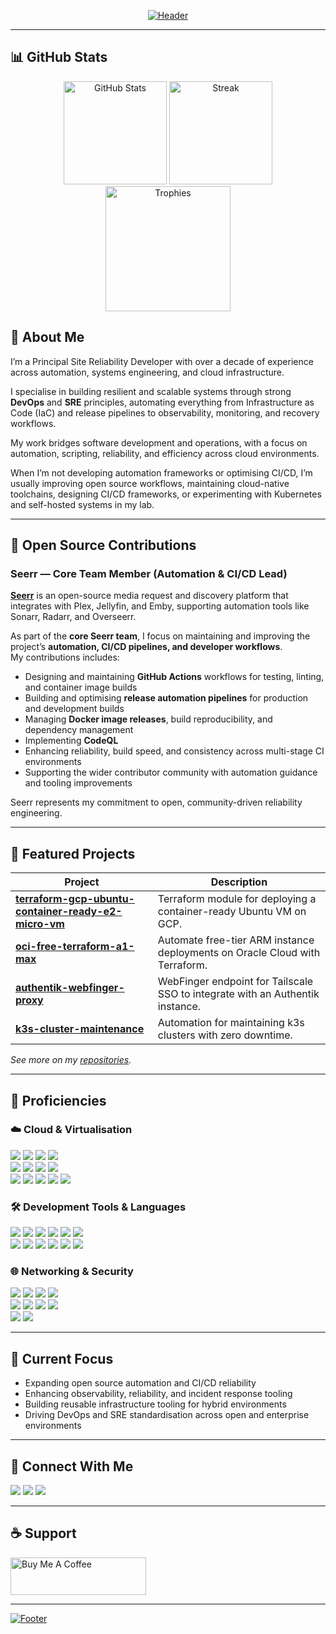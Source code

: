 <!-- Header -->
<p align="center">
  <a href="https://sudo-kraken.github.io/docs/">
    <img src="https://capsule-render.vercel.app/api?type=waving&color=gradient&customColorList=2,2,5,30&height=250&section=header&text=Joe%20Harrison&fontSize=90&animation=fadeIn&fontAlignY=36&desc=Principal%20Site%20Reliability%20Developer&descAlignY=51&descAlign=65&width=1000" alt="Header" style="max-width:1000px;"/>
  </a>
</p>

---

## 📊 GitHub Stats
<p align="center">
  <img src="https://github-readme-stats.vercel.app/api?username=sudo-kraken&show_icons=true&hide_title=true&count_private=true&theme=github_dark" alt="GitHub Stats" height="165"/>
  <img src="https://github-readme-streak-stats.herokuapp.com/?user=sudo-kraken&theme=github-dark" alt="Streak" height="165"/>
  <img src="https://github-profile-trophy.vercel.app/?username=sudo-kraken&theme=onedark" alt="Trophies" height="200"/>
</p>

## 👋 About Me

I’m a Principal Site Reliability Developer with over a decade of experience across automation, systems engineering, and cloud infrastructure.  

I specialise in building resilient and scalable systems through strong **DevOps** and **SRE** principles, automating everything from Infrastructure as Code (IaC) and release pipelines to observability, monitoring, and recovery workflows.

My work bridges software development and operations, with a focus on automation, scripting, reliability, and efficiency across cloud environments.

When I’m not developing automation frameworks or optimising CI/CD, I’m usually improving open source workflows, maintaining cloud-native toolchains, designing CI/CD frameworks, or experimenting with Kubernetes and self-hosted systems in my lab.

---

## 🧩 Open Source Contributions

### **Seerr — Core Team Member (Automation & CI/CD Lead)**  
[**Seerr**](https://github.com/seerr-team/seerr) is an open-source media request and discovery platform that integrates with Plex, Jellyfin, and Emby, supporting automation tools like Sonarr, Radarr, and Overseerr.

As part of the **core Seerr team**, I focus on maintaining and improving the project’s **automation, CI/CD pipelines, and developer workflows**.  
My contributions includes:

- Designing and maintaining **GitHub Actions** workflows for testing, linting, and container image builds  
- Building and optimising **release automation pipelines** for production and development builds  
- Managing **Docker image releases**, build reproducibility, and dependency management  
- Implementing **CodeQL**
- Enhancing reliability, build speed, and consistency across multi-stage CI environments  
- Supporting the wider contributor community with automation guidance and tooling improvements 

Seerr represents my commitment to open, community-driven reliability engineering.

---

## 🚀 Featured Projects

| Project | Description |
|----------|-------------|
| [**terraform-gcp-ubuntu-container-ready-e2-micro-vm**](https://github.com/sudo-kraken/terraform-gcp-ubuntu-container-ready-e2-micro-vm) | Terraform module for deploying a container-ready Ubuntu VM on GCP. |
| [**oci-free-terraform-a1-max**](https://github.com/sudo-kraken/oci-free-terraform-a1-max) | Automate free-tier ARM instance deployments on Oracle Cloud with Terraform. |
| [**authentik-webfinger-proxy**](https://github.com/sudo-kraken/authentik-webfinger-proxy) | WebFinger endpoint for Tailscale SSO to integrate with an Authentik instance. |
| [**k3s-cluster-maintenance**](https://github.com/sudo-kraken/k3s-cluster-maintenance) | Automation for maintaining k3s clusters with zero downtime. |

*See more on my [repositories](https://github.com/sudo-kraken?tab=repositories).*

---

## 🔧 Proficiencies

### ☁️ Cloud & Virtualisation
<p>
  <img src="https://img.shields.io/badge/oracle%20cloud-%23F80000.svg?style=for-the-badge&logo=oracle&logoColor=white"/>
  <img src="https://img.shields.io/badge/aws-%23232F3E.svg?style=for-the-badge&logo=amazonaws&logoColor=white"/>
  <img src="https://img.shields.io/badge/azure-%230078D4.svg?style=for-the-badge&logo=microsoftazure&logoColor=white"/>
  <img src="https://img.shields.io/badge/google%20cloud-%234285F4.svg?style=for-the-badge&logo=googlecloud&logoColor=white"/>
  <br>
  <img src="https://img.shields.io/badge/kubernetes-%23326ce5.svg?style=for-the-badge&logo=kubernetes&logoColor=white"/>
  <img src="https://img.shields.io/badge/helm-%230F1689.svg?style=for-the-badge&logo=helm&logoColor=white"/>
  <img src="https://img.shields.io/badge/docker-%232496ED.svg?style=for-the-badge&logo=docker&logoColor=white"/>
  <img src="https://img.shields.io/badge/harbor-%231C7CD6.svg?style=for-the-badge&logo=harbor&logoColor=white"/>
  <br>
  <img src="https://img.shields.io/badge/terraform-%235835CC.svg?style=for-the-badge&logo=terraform&logoColor=white"/>
  <img src="https://img.shields.io/badge/packer-%2302A8EF.svg?style=for-the-badge&logo=packer&logoColor=white"/>
  <img src="https://img.shields.io/badge/vault-%23000000.svg?style=for-the-badge&logo=vault&logoColor=white"/>
  <img src="https://img.shields.io/badge/consul-%23E03875.svg?style=for-the-badge&logo=consul&logoColor=white"/>
  <img src="https://img.shields.io/badge/vmware-%23607078.svg?style=for-the-badge&logo=vmware&logoColor=white"/>
</p>

### 🛠️ Development Tools & Languages
<p>
  <img src="https://img.shields.io/badge/bash-%234EAA25.svg?style=for-the-badge&logo=gnubash&logoColor=white"/>
  <img src="https://img.shields.io/badge/python-%233776AB.svg?style=for-the-badge&logo=python&logoColor=yellow"/>
  <img src="https://img.shields.io/badge/go-%2300ADD8.svg?style=for-the-badge&logo=go&logoColor=white"/>
  <img src="https://img.shields.io/badge/javascript-%23F7DF1E.svg?style=for-the-badge&logo=javascript&logoColor=black"/>
  <img src="https://img.shields.io/badge/typescript-%233178C6.svg?style=for-the-badge&logo=typescript&logoColor=white"/>
  <img src="https://img.shields.io/badge/powershell-%235391FE.svg?style=for-the-badge&logo=powershell&logoColor=white"/>
  <br>
  <img src="https://img.shields.io/badge/yaml-%23000000.svg?style=for-the-badge&logo=yaml&logoColor=white"/>
  <img src="https://img.shields.io/badge/json-%23000000.svg?style=for-the-badge&logo=json&logoColor=white"/>
  <img src="https://img.shields.io/badge/html5-%23E34F26.svg?style=for-the-badge&logo=html5&logoColor=white"/>
  <img src="https://img.shields.io/badge/markdown-%23000000.svg?style=for-the-badge&logo=markdown&logoColor=white"/>
  <img src="https://img.shields.io/badge/groovy-%23429EDF.svg?style=for-the-badge&logo=apachegroovy&logoColor=white"/>
  <img src="https://img.shields.io/badge/rust-%23000000.svg?style=for-the-badge&logo=rust&logoColor=white"/>
</p>

### 🌐 Networking & Security
<p>
  <img src="https://img.shields.io/badge/nginx-%23009639.svg?style=for-the-badge&logo=nginx&logoColor=white"/>
  <img src="https://img.shields.io/badge/haproxy-%23005C7A.svg?style=for-the-badge&logo=haproxy&logoColor=white"/>
  <img src="https://img.shields.io/badge/envoy-%23FF69B4.svg?style=for-the-badge&logo=envoyproxy&logoColor=white"/>
  <img src="https://img.shields.io/badge/traefik-%232F2F2F.svg?style=for-the-badge&logo=traefikproxy&logoColor=white"/>
  <br>
  <img src="https://img.shields.io/badge/cisco-%23049FD9.svg?style=for-the-badge&logo=cisco&logoColor=black"/>
  <img src="https://img.shields.io/badge/ubiquiti-%230559C9.svg?style=for-the-badge&logo=ubiquiti&logoColor=white"/>
  <img src="https://img.shields.io/badge/wireguard-%2388171A.svg?style=for-the-badge&logo=wireguard&logoColor=white"/>
  <img src="https://img.shields.io/badge/cloudflare-%23F38020.svg?style=for-the-badge&logo=cloudflare&logoColor=white"/>
  <br>
  <img src="https://img.shields.io/badge/vault-%23000000.svg?style=for-the-badge&logo=vault&logoColor=white"/>
  <img src="https://img.shields.io/badge/cert--manager-%231C9CEA.svg?style=for-the-badge&logo=kubernetes&logoColor=white"/>
</p>

---

## 🎯 Current Focus
- Expanding open source automation and CI/CD reliability
- Enhancing observability, reliability, and incident response tooling
- Building reusable infrastructure tooling for hybrid environments
- Driving DevOps and SRE standardisation across open and enterprise environments

---

## 💬 Connect With Me
<p>
  <a href="https://www.linkedin.com/in/j-p-harrison/"><img src="https://img.shields.io/badge/LinkedIn-%230077B5.svg?style=for-the-badge&logo=linkedin&logoColor=white"/></a>
  <a href="https://sudo-kraken.github.io/docs/"><img src="https://img.shields.io/badge/Portfolio-%23000000.svg?style=for-the-badge&logo=githubpages&logoColor=white"/></a>
  <a href="mailto:sudo-kraken@prxy.8shield.net"><img src="https://img.shields.io/badge/Email-%23D14836.svg?style=for-the-badge&logo=gmail&logoColor=white"/></a>
</p>

---

## ☕ Support
<p>
  <a href="https://www.buymeacoffee.com/jharrison94" target="_blank">
    <img src="https://cdn.buymeacoffee.com/buttons/v2/default-yellow.png" height="60" width="217" alt="Buy Me A Coffee"/>
  </a>
</p>

---

<!-- Footer -->
<p>
  <a href="https://github.com/kyechan99/capsule-render" title="Footer">
    <img src="https://capsule-render.vercel.app/api?type=waving&color=gradient&customColorList=2,2,5,30&height=80&section=footer" alt="Footer"/>
  </a>
</p>
